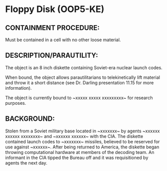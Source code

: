 # Floppy Disk (OOP5-KE)

## CONTAINMENT PROCEDURE:

Must be contained in a cell with no other loose material.

## DESCRIPTION/PARAUTILITY:

The object is an 8 inch diskette containing Soviet-era nuclear launch codes.

When bound, the object allows parautilitarians to telekinetically lift material and throw it a short distance (see Dr. Darling presentation 11.15 for more information).

The object is currently bound to ~xxxxx xxxxx xxxxxxxxx~ for research purposes.

## BACKGROUND:

Stolen from a Soviet military base located in ~xxxxxxx~ by agents ~xxxxxx xxxxxx xxxxxxxx~ and ~xxxxxx xxxxxx~ with the CIA. The diskette contained launch codes to ~xxxxxxx~ missiles, believed to be reserved for use against ~xxxxxx~. After being returned to America, the diskette began throwing computational hardware at members of the decoding team. An informant in the CIA tipped the Bureau off and it was requisitioned by agents the next day. 